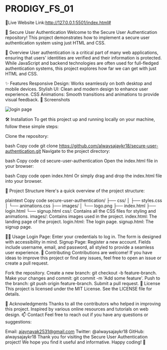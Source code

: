 # PRODIGY_FS_01
🔗Live Website Link:http://127.0.0.1:5501/index.html#


🔐 Secure User Authentication
Welcome to the Secure User Authentication repository! This project demonstrates how to implement a secure user authentication system using just HTML and CSS.


📖 Overview
User authentication is a critical part of many web applications, ensuring that users' identities are verified and their information is protected. While JavaScript and backend technologies are often used for full-fledged authentication systems, this project explores how far we can get with just HTML and CSS.



✨ Features
Responsive Design: Works seamlessly on both desktop and mobile devices.
Stylish UI: Clean and modern design to enhance user experience.
CSS Animations: Smooth transitions and animations to provide visual feedback.
🎨 Screenshots





![login page](https://github.com/alwaysajaykr18/PRODIGY_FS_01/assets/172900370/7ffaecd6-440f-4b80-8f54-37721451babf)


🛠️ Installation
To get this project up and running locally on your machine, follow these simple steps:



Clone the repository:

bash
Copy code
git clone https://github.com/alwaysajaykr18/secure-user-authentication.git
Navigate to the project directory:

bash
Copy code
cd secure-user-authentication
Open the index.html file in your browser:

bash
Copy code
open index.html
Or simply drag and drop the index.html file into your browser.



📂 Project Structure
Here's a quick overview of the project structure:

plaintext
Copy code
secure-user-authentication/
├── css/
│   ├── styles.css
│   └── animations.css
├── images/
│   └── logo.png
├── index.html
├── login.html
└── signup.html
css/: Contains all the CSS files for styling and animations.
images/: Contains images used in the project.
index.html: The landing page of the project.
login.html: The login page.
signup.html: The signup page.


👩‍💻 Usage
Login Page: Enter your credentials to log in. The form is designed with accessibility in mind.
Signup Page: Register a new account. Fields include username, email, and password, all styled to provide a seamless user experience.
📢 Contributing
Contributions are welcome! If you have ideas to improve this project or find any issues, feel free to open an issue or create a pull request.



Fork the repository.
Create a new branch: git checkout -b feature-branch.
Make your changes and commit: git commit -m 'Add some feature'.
Push to the branch: git push origin feature-branch.
Submit a pull request.
📜 License
This project is licensed under the MIT License. See the LICENSE file for details.


🌟 Acknowledgments
Thanks to all the contributors who helped in improving this project.
Inspired by various online resources and tutorials on web design.
📫 Contact
Feel free to reach out if you have any questions or suggestions:



Email: ajaynayak2531@gmail.com
Twitter: @alwaysajaykr18
GitHub: alwaysajaykr18
Thank you for visiting the Secure User Authentication project! We hope you find it useful and informative. Happy coding! 🚀
